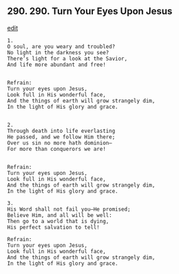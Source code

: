 
## 290.  290. Turn Your Eyes Upon Jesus
[edit](https://docs.google.com/document/d/1lnsqEjJKjwW02tjaKvLfS3Jj9gahr5OU/edit?mode=html)






    1.
    O soul, are you weary and troubled?
    No light in the darkness you see?
    There’s light for a look at the Savior,
    And life more abundant and free!


    Refrain:
    Turn your eyes upon Jesus,
    Look full in His wonderful face,
    And the things of earth will grow strangely dim,
    In the light of His glory and grace.


    2.
    Through death into life everlasting
    He passed, and we follow Him there;
    Over us sin no more hath dominion—
    For more than conquerors we are!


    Refrain:
    Turn your eyes upon Jesus,
    Look full in His wonderful face,
    And the things of earth will grow strangely dim,
    In the light of His glory and grace.

    3.
    His Word shall not fail you—He promised;
    Believe Him, and all will be well:
    Then go to a world that is dying,
    His perfect salvation to tell!

    Refrain:
    Turn your eyes upon Jesus,
    Look full in His wonderful face,
    And the things of earth will grow strangely dim,
    In the light of His glory and grace.

